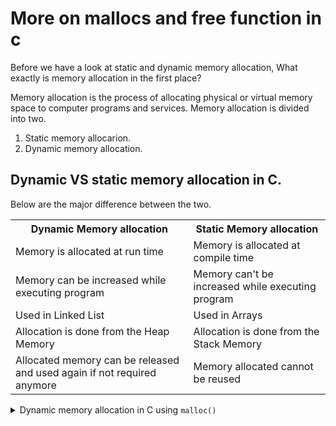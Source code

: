 # More on mallocs and free function in c 
Before we have a look at static and dynamic memory allocation, What exactly is memory allocation in the first place? 

Memory allocation is the process of allocating physical or virtual memory space to computer programs and services. Memory allocation is divided into two.

1. Static memory allocarion.
2. Dynamic memory allocation. 

## Dynamic VS static memory allocation in C.
Below are the major difference between the two.

<table>
<tr>
<th>Dynamic Memory allocation</th>
<th>Static Memory allocation</th>
</tr>
<tr>
<td>Memory is allocated at run time</td>
<td>Memory is allocated at compile time</td>
</tr>
<tr>
<td>Memory can be increased while executing program</td>
<td>Memory can't be increased while executing program</td>
</tr>

<tr>
<td>Used in Linked List</td>
<td>Used in Arrays </td>
</tr>

<tr>
<td>Allocation is done from the Heap Memory</td>
<td>Allocation is done from the Stack Memory</td>
</tr>

<tr>
<td>Allocated memory can be released and used again if not required anymore</td>
<td>Memory allocated cannot be reused</td>
</tr>
</table>

<details>
<summary>Dynamic memory allocation in C using <code>malloc()</code></summary>

So What exactly is <code>malloc()</code> and why is it important?
The <code>malloc()</code> function is used to allocate a certain amount of memory durign execution of a program. 
It will request a block of memory ( as specified in the malloc call) from the heap and once the request is granted, the Operating system will reserve the requested block of memory and malloc will return a pointer to the reserved space.

When the amount of memory is no longer needed anymore, you need to return it to the operating system by calling <code>free()</code>
</details>